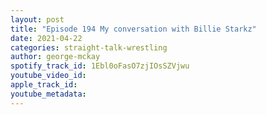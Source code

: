 ```yaml
---
layout: post
title: "Episode 194 My conversation with Billie Starkz"
date: 2021-04-22
categories: straight-talk-wrestling
author: george-mckay
spotify_track_id: 1Ebl0oFasO7zjIOsSZVjwu
youtube_video_id: 
apple_track_id: 
youtube_metadata: 
---
```

